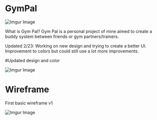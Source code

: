 # GymPal
![Imgur Image](https://imgur.com/zKul8Vd.jpg)

What is Gym Pal?
Gym Pal is a personal project of mine aimed to create a buddy system between friends or gym partners/trainers.


Updated 2/23:
Working on new design and trying to create a better UI.
Improvement to colors but could still use a lot more improvements.

#Updated design and color

![Imgur Image](https://i.imgur.com/tvrmb1U.png?1)



# Wireframe

First basic wireframe v1

![Imgur Image](https://i.imgur.com/kM4S9UA.png)
